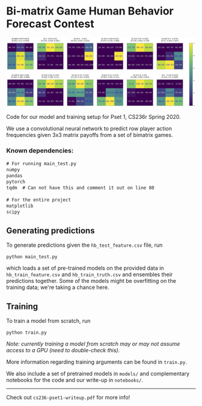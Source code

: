 # Bi-matrix Game Human Behavior Forecast Contest

![Attention Payoffs](./writeup_src/grad-cam.png)

Code for our model and training setup for Pset 1, CS236r Spring 2020.

We use a convolutional neural network to predict row player action frequencies given 3x3 matrix payoffs from a set of bimatrix games.

### Known dependencies:
```
# For running main_test.py
numpy
pandas
pytorch
tqdm  # Can not have this and comment it out on line 80

# For the entire project
matplotlib
scipy
```

## Generating predictions
To generate predictions given the `hb_test_feature.csv` file, run
```
python main_test.py
```
which loads a set of pre-trained models on the provided data in `hb_train_feature.csv` and `hb_train_truth.csv` and ensembles their predictions together. Some of the models might be overfitting on the training data; we're taking a chance here.

## Training
To train a model from scratch, run
```
python train.py 
```
*Note: currently training a model from scratch may or may not assume access to a GPU (need to double-check this).*  

More information regarding training arguments can be found in `train.py`.  

We also include a set of pretrained models in `models/` and complementary notebooks for the code and our write-up in `notebooks/`.  

---

Check out `cs236-pset1-writeup.pdf` for more info! 

